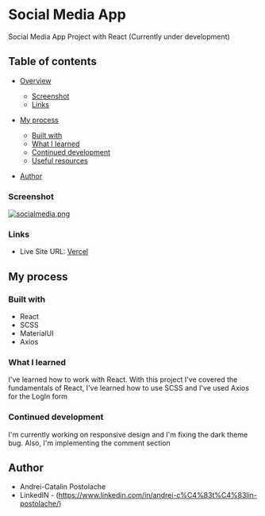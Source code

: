 # Social Media App
 Social Media App Project with React (Currently under development)
 
 ## Table of contents

- [Overview](#overview)
  
  - [Screenshot](#screenshot)
  - [Links](#links)
- [My process](#my-process)
  - [Built with](#built-with)
  - [What I learned](#what-i-learned)
  - [Continued development](#continued-development)
  - [Useful resources](#useful-resources)
- [Author](#author)


### Screenshot

[![socialmedia.png](https://i.postimg.cc/L4yhkPtn/socialmedia.png)](https://postimg.cc/G9ycdHSC)

### Links
- Live Site URL: [Vercel](https://social-media-app-sigma.vercel.app/)



## My process

### Built with

- React
- SCSS
- MaterialUI
- Axios

### What I learned
I've learned how to work with React. With this project I've covered the fundamentals of React, I've learned how to use SCSS and I've used Axios for the LogIn form

### Continued development

I'm currently working on responsive design and I'm fixing the dark theme bug. Also, I'm implementing the comment section

## Author

- Andrei-Catalin Postolache
- LinkedIN - (https://www.linkedin.com/in/andrei-c%C4%83t%C4%83lin-postolache/)
